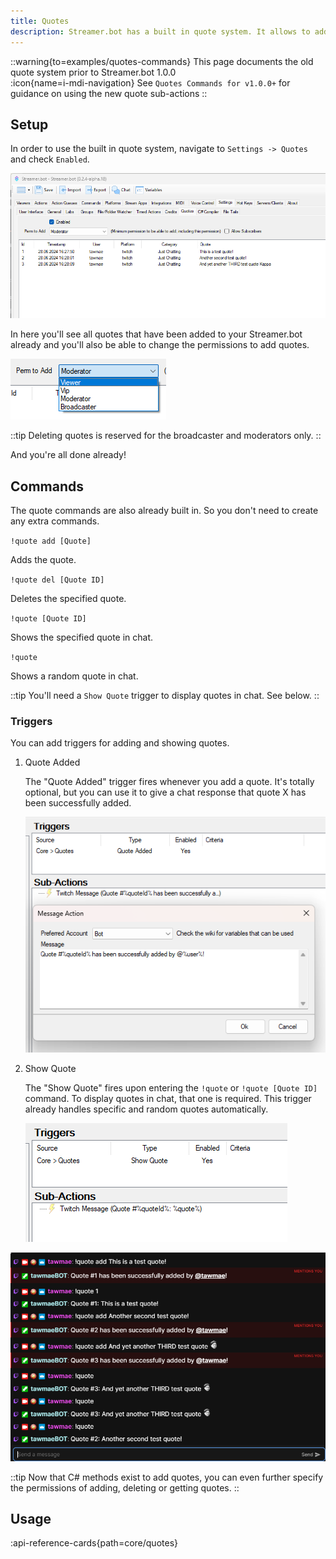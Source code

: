 ```yaml
---
title: Quotes
description: Streamer.bot has a built in quote system. It allows to add, display and delete quotes. Adding a quote automatically assigns an ID and saves a timestamp, the quoting user, the platform as well as the current category (like "Just Chatting").
---
```


::warning{to=examples/quotes-commands}
This page documents the old quote system prior to Streamer.bot 1.0.0<br/>
:icon{name=i-mdi-navigation} See `Quotes Commands for v1.0.0+` for guidance on using the new quote sub-actions
::

## Setup
In order to use the built in quote system, navigate to `Settings -> Quotes` and check `Enabled`.

![Quote Settings](assets/quotes_6.png)

In here you'll see all quotes that have been added to your Streamer.bot already and you'll also be able to change the permissions to add quotes.

![Quote Permissions](assets/quotes_2.png)

::tip
Deleting quotes is reserved for the broadcaster and moderators only.
::

And you're all done already!

## Commands
The quote commands are also already built in. So you don't need to create any extra commands.

`!quote add [Quote]`

Adds the quote.

`!quote del [Quote ID]`

Deletes the specified quote.

`!quote [Quote ID]`

Shows the specified quote in chat.

`!quote`

Shows a random quote in chat.

::tip
You'll need a `Show Quote` trigger to display quotes in chat. See below.
::

### Triggers
You can add triggers for adding and showing quotes.

1. Quote Added

   The "Quote Added" trigger fires whenever you add a quote. It's totally optional, but you can use it to give a chat response that quote X has been successfully added.

   ![Quote Added](assets/quotes_3.png)

3. Show Quote

   The "Show Quote" fires upon entering the `!quote` or `!quote [Quote ID]` command. To display quotes in chat, that one is required. This trigger already handles specific and random quotes automatically.

   ![Quote Added](assets/quotes_4.png)


![Quote Added](assets/quotes_5.png)

::tip
Now that C# methods exist to add quotes, you can even further specify the permissions of adding, deleting or getting quotes.
::


## Usage
:api-reference-cards{path=core/quotes}
